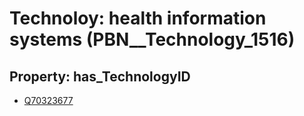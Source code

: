 # Technoloy: __health information systems__ (PBN__Technology_1516)

## Property: has_TechnologyID

* [Q70323677](Q70323677)

